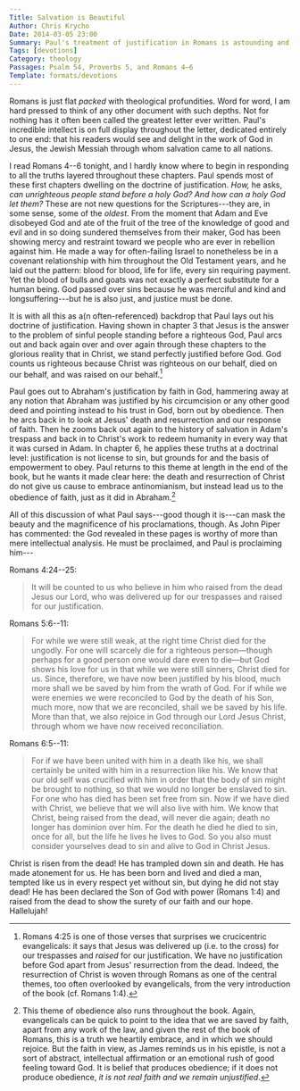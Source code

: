 ```yaml
---
Title: Salvation is Beautiful
Author: Chris Krycho
Date: 2014-03-05 23:00
Summary: Paul's treatment of justification in Romans is astounding and beautiful and marvelous&mdash;for here he proclaims the risen lord Jesus Christ. Hallelujah!
Tags: [devotions]
Category: theology
Passages: Psalm 54, Proverbs 5, and Romans 4–6
Template: formats/devotions
---
```


Romans is just flat *packed* with theological profundities. Word for word, I am
hard pressed to think of any other document with such depths. Not for nothing
has it often been called the greatest letter ever written. Paul's incredible
intellect is on full display throughout the letter, dedicated entirely to one
end: that his readers would see and delight in the work of God in Jesus, the
Jewish Messiah through whom salvation came to all nations.

I read Romans 4--6 tonight, and I hardly know where to begin in responding to
all the truths layered throughout these chapters. Paul spends most of these
first chapters dwelling on the doctrine of justification. *How,* he asks, *can
unrighteous people stand before a holy God? And how can a holy God let them?*
These are not new questions for the Scriptures---they are, in some sense, some
of the *oldest*. From the moment that Adam and Eve disobeyed God and ate of the
fruit of the tree of the knowledge of good and evil and in so doing sundered
themselves from their maker, God has been showing mercy and restraint toward we
people who are ever in rebellion against him. He made a way for often-failing
Israel to nonetheless be in a covenant relationship with him throughout the Old
Testament years, and he laid out the pattern: blood for blood, life for life,
every sin requiring payment. Yet the blood of bulls and goats was not exactly a
perfect substitute for a human being. God passed over sins because he was
merciful and kind and longsuffering---but he is also just, and justice must be
done.

It is with all this as a(n often-referenced) backdrop that Paul lays out his
doctrine of justification. Having shown in chapter 3 that Jesus is the answer to
the problem of sinful people standing before a righteous God, Paul arcs out and
back again over and over again through these chapters to the glorious reality
that in Christ, we stand perfectly justified before God. God counts us righteous
because Christ was righteous on our behalf, died on our behalf, and was raised
on our behalf.[^raised]

Paul goes out to Abraham's justification by faith in God, hammering away at any
notion that Abraham was justified by his circumcision or any other good deed and
pointing instead to his trust in God, born out by obedience. Then he arcs back
in to look at Jesus' death and resurrection and our response of faith. Then he
zooms back out again to the history of salvation in Adam's trespass and back in
to Christ's work to redeem humanity in every way that it was cursed in Adam. In
chapter 6, he applies these truths at a doctrinal level: justification is not
license to sin, but grounds for and the basis of empowerment to obey. Paul
returns to this theme at length in the end of the book, but he wants it made
clear here: the death and resurrection of Christ do not give us cause to embrace
antinomianism, but instead lead us to the obedience of faith, just as it did in
Abraham.[^obey]

All of this discussion of what Paul says---good though it is---can mask the beauty
and the magnificence of his proclamations, though. As John Piper has commented:
the God revealed in these pages is worthy of more than mere intellectual
analysis. He must be proclaimed, and Paul is proclaiming him---

Romans 4:24--25:

> It will be counted to us who believe in him who raised from
> the dead Jesus our Lord, who was delivered up for our trespasses and raised
> for our justification.

Romans 5:6--11:

> For while we were still weak, at the right time Christ died for the ungodly.
> For one will scarcely die for a righteous person—though perhaps for a good
> person one would dare even to die—but God shows his love for us in that while
> we were still sinners, Christ died for us. Since, therefore, we have now been
> justified by his blood, much more shall we be saved by him from the wrath of
> God. For if while we were enemies we were reconciled to God by the death of
> his Son, much more, now that we are reconciled, shall we be saved by his life.
> More than that, we also rejoice in God through our Lord Jesus Christ, through
> whom we have now received reconciliation.

Romans 6:5--11:

> For if we have been united with him in a death like his, we shall certainly be
> united with him in a resurrection like his. We know that our old self was
> crucified with him in order that the body of sin might be brought to nothing,
> so that we would no longer be enslaved to sin. For one who has died has been
> set free from sin. Now if we have died with Christ, we believe that we will
> also live with him. We know that Christ, being raised from the dead, will
> never die again; death no longer has dominion over him. For the death he died
> he died to sin, once for all, but the life he lives he lives to God. So you
> also must consider yourselves dead to sin and alive to God in Christ Jesus.

Christ is risen from the dead! He has trampled down sin and death. He has made
atonement for us. He has been born and lived and died a man, tempted like us in
every respect yet without sin, but dying he did not stay dead! He has been
declared the Son of God with power (Romans 1:4) and raised from the dead to
show the surety of our faith and our hope. Hallelujah!

[^raised]: Romans 4:25 is one of those verses that surprises we crucicentric
evangelicals: it says that Jesus was delivered up (i.e. to the cross) for our
trespasses and *raised* for our justification. We have no justification before
God apart from Jesus' resurrection from the dead. Indeed, the resurrection of
Christ is woven through Romans as one of the central themes, too often
overlooked by evangelicals, from the very introduction of the book (cf. Romans
1:4).

[^obey]: This theme of obedience also runs throughout the book. Again,
evangelicals can be quick to point to the idea that we are saved by faith,
apart from any work of the law, and given the rest of the book of Romans, this
is a truth we heartily embrace, and in which we should rejoice. But the faith
in view, as James reminds us in his epistle, is not a sort of abstract,
intellectual affirmation or an emotional rush of good feeling toward God. It is
belief that produces obedience; if it does not produce obedience, *it is not
real faith and we remain unjustified*.

